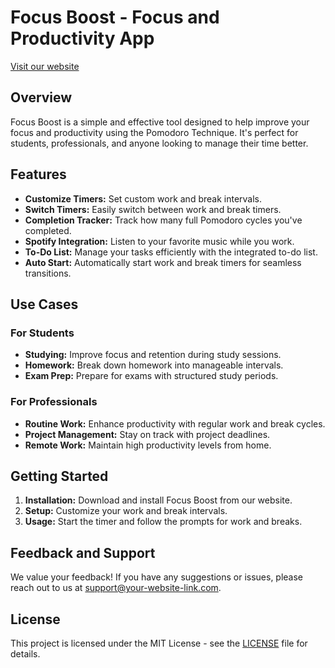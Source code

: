 # Focus Boost - Focus and Productivity App

[Visit our website](https://luxury-monstera-da713a.netlify.app/)

## Overview

Focus Boost is a simple and effective tool designed to help improve your focus and productivity using the Pomodoro Technique. It's perfect for students, professionals, and anyone looking to manage their time better.

## Features

- **Customize Timers:** Set custom work and break intervals.
- **Switch Timers:** Easily switch between work and break timers.
- **Completion Tracker:** Track how many full Pomodoro cycles you've completed.
- **Spotify Integration:** Listen to your favorite music while you work.
- **To-Do List:** Manage your tasks efficiently with the integrated to-do list.
- **Auto Start:** Automatically start work and break timers for seamless transitions.

## Use Cases

### For Students

- **Studying:** Improve focus and retention during study sessions.
- **Homework:** Break down homework into manageable intervals.
- **Exam Prep:** Prepare for exams with structured study periods.

### For Professionals

- **Routine Work:** Enhance productivity with regular work and break cycles.
- **Project Management:** Stay on track with project deadlines.
- **Remote Work:** Maintain high productivity levels from home.

## Getting Started

1. **Installation:** Download and install Focus Boost from our website.
2. **Setup:** Customize your work and break intervals.
3. **Usage:** Start the timer and follow the prompts for work and breaks.

## Feedback and Support

We value your feedback! If you have any suggestions or issues, please reach out to us at [support@your-website-link.com](mailto:freesberg001@gmail.com).

## License

This project is licensed under the MIT License - see the [LICENSE](LICENSE) file for details.
